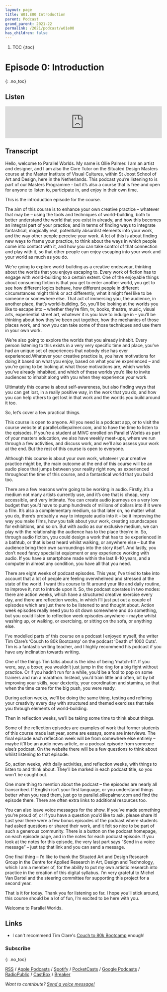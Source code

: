 ```yaml
---
layout: page
title: W01.E00 Introduction
parent: Podcast
grand_parent: 2021-22
permalink: /2021/podcast/w01e00
has_children: false
---
```




1. TOC
{:toc}

# Episode 0: Introduction
{: .no_toc}

## Listen

<iframe src="https://anchor.fm/olliepalmer/embed/episodes/2021-Parallel-Worlds-introduction-er9ooh" height="102px" width="100%" frameborder="0" scrolling="no"></iframe>


## Transcript

Hello, welcome to Parallel Worlds. My name is Ollie Palmer. I am an artist and designer, and I am also the Core Tutor on the Situated Design Masters course at the Master Institute of Visual Cultures, within St Joost School of Art and Design, here in the Netherlands. This podcast you’re listening to is part of our Masters Programme - but it’s also a course that is free and open for anyone to listen to, participate in, and enjoy in their own time.

This is the introduction episode for the course.

The aim of this course is to enhance your own creative practice – whatever that may be – using the tools and techniques of world-building, both to better understand the world that you exist in already, and how this becomes an integral part of your practice; and in terms of finding ways to integrate fantastical, magically real, potentially absurdist elements into your work, and the way other people perceive your work. A lot of this is about finding new ways to frame your practice, to think about the ways in which people come into contact with it, and how you can take control of that connection and play with it, so that other people can enjoy escaping into your work and your world as much as you do.

We’re going to explore world-building as a creative endeavour, thinking about the worlds that you enjoys escaping to. Every work of fiction has to engage with world-building to a certain extent. One of the enjoyable things about consuming fiction is that you get to enter another world, you get to see how different logics behave, how different people in different circumstances might think or act differently, what it might feel like to be someone or somewhere else. That act of immersing you, the audience, in another place, that’s world-building. So, you’ll be looking at the worlds you like to escape into – whether they’re film, tv, books, theatre, music, visual arts, experiential street art, whatever it is you love to indulge in – you’ll be thinking about how they’ve been put together, how the mechanics of those places work, and how you can take some of those techniques and use them in your own work.

We’re also going to explore the worlds that you already inhabit. Every person listening to this exists in a very very specific time and place, you’ve had an unique set of experiences that nobody else has ever experienced.Whatever your creative practice is, you have motivations for doing it based on what you enjoy, based on what you’ve experienced – and you’re going to be looking at what those motivations are, which worlds you’ve already inhabited, and which of these worlds you’d like to invite audiences to inhabit along with you when they experience your work.

Ultimately this course is about self-awareness, but also finding ways that you can get lost, in a really positive way, in the work that you do, and how you can help others to get lost in that work and the worlds you build around it too.

So, let’s cover a few practical things.

This course is open to anyone. All you need is a podcast app, or to visit the course website at parallel.olliepalmer.com, and to have the time to listen to the episodes. If you’re a student at MIVC enrolled on Parallel Worlds as part of your masters education, we also have weekly meet-ups, where we run through a few activities, and discuss work, and we’ll also assess your work at the end. But the rest of this course is open to everyone.

Although this course is about your own work, whatever your creative practice might be, the main outcome at the end of this course will be an audio piece that jumps between your reality right now, as experienced throughout the time of this course, and a fantastical world that you build too.

There are a few reasons we’re going to be working in audio. Firstly, it’s a medium not many artists currently use, and it’s one that is cheap, very accessible, and very intimate. You can create audio journeys on a very low budget that you’d have to pump hundreds of millions of dollars into if it were a film. It’s also a complementary medium, so that later on, no matter what you do, there’s probably a way to integrate audio into it – be it improving the way you make films, how you talk about your work, creating soundscapes for exhibitions, and so on. But with audio as our exclusive medium, we can play with the relationship the audience has to the place they’re in. So, through audio fiction, you could design a work that has to be experienced in a bathtub, or that is best heard whilst walking, or anywhere else – but the audience bring their own surroundings into the story itself. And lastly, you don’t need fancy specialist equipment or any experience working with audio. If you have a smartphone made within the last 8-10 years, and a computer in almost any condition, you have all that you need.

There are eight weeks of podcast episodes. This year, I’ve tried to take into account that a lot of people are feeling overwhelmed and stressed at the state of the world. I want this course to fit around your life and daily routine, to improve it, not to intrude upon it. So, the podcast operates in two modes: there are action weeks, which have a structured creative exercise every day, and there are reflection weeks, in which I’ll just put out a couple of episodes which are just there to be listened to and thought about. Action week episodes really need you to sit down somewhere and do something, but you could listen to reflection week episodes anywhere – maybe whilst washing up, or walking, or exercising, or sitting on the sofa, or anything else.

I’ve modelled parts of this course on a podcast I enjoyed myself, the writer Tim Clare’s ‘Couch to 80k Bootcamp’ on the podcast ‘Death of 1000 Cuts’. Tim is a fantastic writing teacher, and I highly recommend his podcast if you have any inclination towards writing.

One of the things Tim talks about is the idea of being ‘match-fit’. If you were, say, a boxer, you wouldn’t just jump in the ring for a big fight without practice. Or if you hadn’t run for a while, you’d be a fool to pop on some trainers and run a marathon. Instead, you’d train little and often, bit by bit improving your skills, your dexterity, your coordination and stamina, so that when the time came for the big push, you were ready.

During action weeks, we’ll be doing the same thing, testing and refining your creativity every day with structured and themed exercises that take you through elements of world-building.

Then in reflection weeks, we’ll be taking some time to think about things.

Some of the reflection episodes are examples of work that former students of this course made last year, some are essays, some are interviews. The final episode each reflection week will be from somewhere else entirely – maybe it’ll be an audio news article, or a podcast episode from someone else’s podcast. On the website there will be a few questions to think about whilst listening to that episode.

So, action weeks, with daily activities, and reflection weeks, with things to listen to and think about. They’ll be marked in each podcast title, so you won’t be caught out.

One more thing to mention about the podcast – the episodes are nearly all transcribed. If English isn’t your first language, or you understand things better when you read them, just go to parallel.olliepalmer.com and find the episode there. There are often extra links to additional resources too.

You can also leave voice messages for the show. If you’ve made something you’re proud of, or if you have a question you’d like to ask, please share it! Last year there were a few bonus episodes of the podcast where students had asked questions or shared their work, and it felt so nice to be part of such a generous community. There is a button on the podcast homepage, on each episode page, and in the notes for each podcast episode. If you look at the notes for this episode, the very last part says “Send in a voice message” – just tap that link and you can send a message.

One final thing – I’d like to thank the Situated Art and Design Research Group in the Centre for Applied Research in Art, Design and Technology, which I am a member of, for the ability to put my own artistic research into practice in the creation of this digital syllabus. I’m very grateful to Michel Van Dartel and the steering committee for supporting this project for a second year.

That is it for today. Thank you for listening so far. I hope you’ll stick around, this course should be a lot of fun, I’m excited to be here with you.

Welcome to Parallel Worlds.



## Links

- I can't recommend Tim Clare's [Couch to 80k Bootcamp](http://www.timclarepoet.co.uk/couchto80kwritingbootcamp/) enough!


### Subscribe
{: .no_toc}

[RSS](https://anchor.fm/s/1884b008/podcast/rss) / [Apple Podcasts](https://podcasts.apple.com/gb/podcast/parallel-worlds/id1504529134) / [Spotify](https://open.spotify.com/show/3L3RhKaoqQZoU9fIcLuZjz) / [PocketCasts](https://pca.st/ha20534r) / [Google Podcasts](https://www.google.com/podcasts?feed=aHR0cHM6Ly9hbmNob3IuZm0vcy8xODg0YjAwOC9wb2RjYXN0L3Jzcw%3D%3D) / [RadioPublic](https://radiopublic.com/parallel-worlds-WzVy1K) / [CastBox](https://castbox.fm/channel/id2710471?utm_source=podcaster&utm_medium=dlink&utm_campaign=c_2710471&utm_content=Parallel%20Worlds-CastBox_FM) / [Breaker](https://www.breaker.audio/parallel-worlds)

_Want to contribute? [Send a voice message!](https://anchor.fm/olliepalmer/message)_
